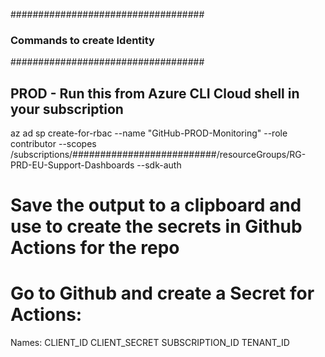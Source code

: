 ###################################
### Commands to create Identity ###
###################################

## PROD - Run this from Azure CLI Cloud shell in your subscription
az ad sp create-for-rbac --name "GitHub-PROD-Monitoring" --role contributor --scopes /subscriptions/##########################/resourceGroups/RG-PRD-EU-Support-Dashboards --sdk-auth


# Save the output to a clipboard and use to create the secrets in Github Actions for the repo
# Go to Github and create a Secret for Actions:
Names: 
CLIENT_ID
CLIENT_SECRET
SUBSCRIPTION_ID
TENANT_ID
